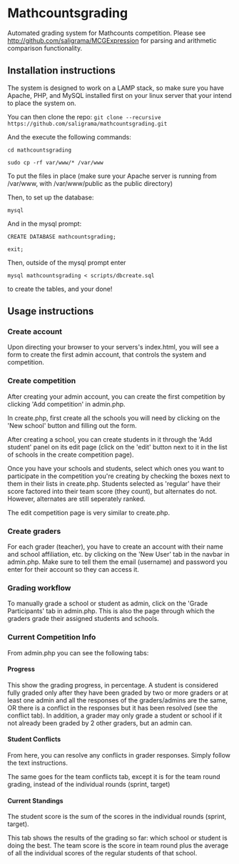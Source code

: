 # Mathcountsgrading
Automated grading system for Mathcounts competition. Please see http://github.com/saligrama/MCGExpression for parsing and arithmetic comparison functionality.

## Installation instructions

The system is designed to work on a LAMP stack, so make sure you have Apache, PHP, and MySQL installed first on your linux server that your intend to place the system on.

You can then clone the repo:
`git clone --recursive https://github.com/saligrama/mathcountsgrading.git`

And the execute the following commands:   

`cd mathcountsgrading`

`sudo cp -rf var/www/* /var/www`

To put the files in place (make sure your Apache server is running from /var/www, with /var/www/public as the public directory)

Then, to set up the database:

`mysql`

And in the mysql prompt:

`CREATE DATABASE mathcountsgrading;`

`exit;`

Then, outside of the mysql prompt enter 

`mysql mathcountsgrading < scripts/dbcreate.sql` 

to create the tables, and your done!

## Usage instructions

### Create account

Upon directing your browser to your servers's index.html, you will see a form to create the first admin account, that controls the system and competition.

### Create competition

After creating your admin account, you can create the first competition by clicking 'Add competition' in admin.php.

In create.php, first create all the schools you will need by clicking on the 'New school' button and filling out the form.

After creating a school, you can create students in it through the 'Add student' panel on its edit page (click on the 'edit' button next to it in the list of schools in the create competition page).

Once you have your schools and students, select which ones you want to participate in the competition you're creating by checking the boxes next to them in their lists in create.php. 
Students selected as 'regular' have their score factored into their team score (they count), but alternates do not. However, alternates are still seperately ranked.

The edit competition page is very similar to create.php.

### Create graders

For each grader (teacher), you have to create an account with their name and school affiliation, etc. by clicking on the 'New User' tab in the navbar in admin.php. Make sure to tell them the email (username) and password you enter for their account so they can access it.

### Grading workflow

To manually grade a school or student as admin, click on the 'Grade Participants' tab in admin.php. This is also the page through which the graders grade their assigned students and schools.

### Current Competition Info

From admin.php you can see the following tabs:

#### Progress 

This show the grading progress, in percentage. A student is considered fully graded only after they have been graded by two or more graders or at least one admin and all the responses of the graders/admins are the same, OR there is a conflict in the responses but it has been resolved (see the conflict tab). In addition, a grader may only grade a student or school if it not already been graded by 2 other graders, but an admin can.

#### Student Conflicts

From here, you can resolve any conflicts in grader responses. Simply follow the text instructions.

The same goes for the team conflicts tab, except it is for the team round grading, instead of the individual rounds (sprint, target)

#### Current Standings

The student score is the sum of the scores in the individual rounds (sprint, target).

This tab shows the results of the grading so far: which school or student is doing the best. The team score is the score in team round plus the average of all the individual scores of the regular students of that school.
